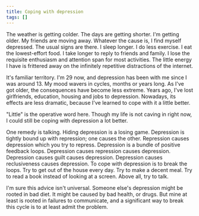 ```yaml
---
title: Coping with depression
tags: []
---
```


The weather is getting colder.
The days are getting shorter.
I'm getting older.
My friends are moving away.
Whatever the cause is,
I find myself depressed.
The usual signs are there.
I sleep longer.
I do less exercise.
I eat the lowest-effort food.
I take longer to reply to friends and family.
I lose the requisite enthusiasm and attention span for most activities.
The little energy I have is frittered away on the infinitely repetitive distractions of the internet.

It's familiar territory.
I'm 29 now, and depression has been with me since I was around 13.
My mood wavers in cycles, months or years long.
As I've got older, the consequences have become less extreme.
Years ago, I've lost girlfriends, education, housing and jobs to depression.
Nowadays, its effects are less dramatic,
because I've learned to cope with it a little better.

"Little" is the operative word here.
Though my life is not caving in right now,
I could still be coping with depression a lot better.

One remedy is talking.
Hiding depression is a losing game.
Depression is tightly bound up with repression; one causes the other.
Repression causes depression which you try to repress.
Depression is a bundle of positive feedback loops.
Depression causes repression causes depression.
Depression causes guilt causes depression.
Depression causes reclusiveness causes depression.
To cope with depression is to break the loops.
Try to get out of the house every day.
Try to make a decent meal.
Try to read a book instead of looking at a screen.
Above all, try to talk.

I'm sure this advice isn't universal.
Someone else's depression might be rooted in bad diet.
It might be caused by bad health, or drugs.
But mine at least is rooted in failures to communicate,
and a significant way to break this cycle is to at least admit the problem.
